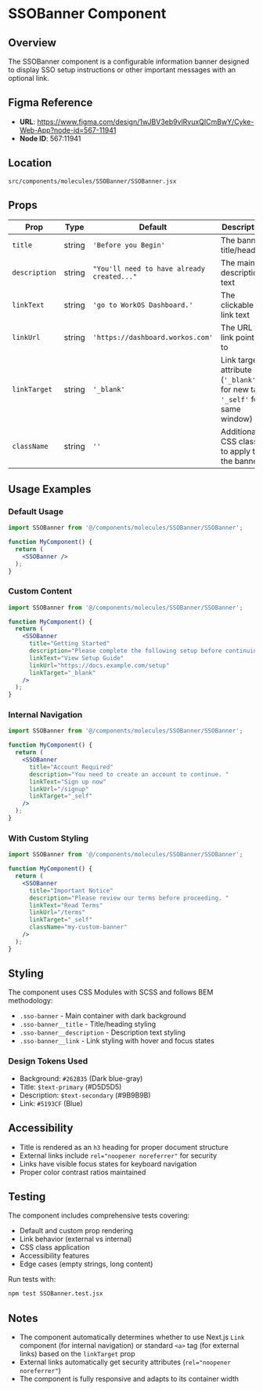 # SSOBanner Component

## Overview
The SSOBanner component is a configurable information banner designed to display SSO setup instructions or other important messages with an optional link.

## Figma Reference
- **URL**: https://www.figma.com/design/1wJBV3eb9vlRvuxQICmBwY/Cyke-Web-App?node-id=567-11941
- **Node ID**: 567:11941

## Location
`src/components/molecules/SSOBanner/SSOBanner.jsx`

## Props

| Prop | Type | Default | Description |
|------|------|---------|-------------|
| `title` | string | `'Before you Begin'` | The banner title/heading |
| `description` | string | `"You'll need to have already created..."` | The main description text |
| `linkText` | string | `'go to WorkOS Dashboard.'` | The clickable link text |
| `linkUrl` | string | `'https://dashboard.workos.com'` | The URL the link points to |
| `linkTarget` | string | `'_blank'` | Link target attribute (`'_blank'` for new tab, `'_self'` for same window) |
| `className` | string | `''` | Additional CSS classes to apply to the banner |

## Usage Examples

### Default Usage
```jsx
import SSOBanner from '@/components/molecules/SSOBanner/SSOBanner';

function MyComponent() {
  return (
    <SSOBanner />
  );
}
```

### Custom Content
```jsx
import SSOBanner from '@/components/molecules/SSOBanner/SSOBanner';

function MyComponent() {
  return (
    <SSOBanner
      title="Getting Started"
      description="Please complete the following setup before continuing: "
      linkText="View Setup Guide"
      linkUrl="https://docs.example.com/setup"
      linkTarget="_blank"
    />
  );
}
```

### Internal Navigation
```jsx
import SSOBanner from '@/components/molecules/SSOBanner/SSOBanner';

function MyComponent() {
  return (
    <SSOBanner
      title="Account Required"
      description="You need to create an account to continue. "
      linkText="Sign up now"
      linkUrl="/signup"
      linkTarget="_self"
    />
  );
}
```

### With Custom Styling
```jsx
import SSOBanner from '@/components/molecules/SSOBanner/SSOBanner';

function MyComponent() {
  return (
    <SSOBanner
      title="Important Notice"
      description="Please review our terms before proceeding. "
      linkText="Read Terms"
      linkUrl="/terms"
      linkTarget="_self"
      className="my-custom-banner"
    />
  );
}
```

## Styling

The component uses CSS Modules with SCSS and follows BEM methodology:

- `.sso-banner` - Main container with dark background
- `.sso-banner__title` - Title/heading styling
- `.sso-banner__description` - Description text styling
- `.sso-banner__link` - Link styling with hover and focus states

### Design Tokens Used
- Background: `#262B35` (Dark blue-gray)
- Title: `$text-primary` (#D5D5D5)
- Description: `$text-secondary` (#9B9B9B)
- Link: `#5193CF` (Blue)

## Accessibility

- Title is rendered as an `h3` heading for proper document structure
- External links include `rel="noopener noreferrer"` for security
- Links have visible focus states for keyboard navigation
- Proper color contrast ratios maintained

## Testing

The component includes comprehensive tests covering:
- Default and custom prop rendering
- Link behavior (external vs internal)
- CSS class application
- Accessibility features
- Edge cases (empty strings, long content)

Run tests with:
```bash
npm test SSOBanner.test.jsx
```

## Notes

- The component automatically determines whether to use Next.js `Link` component (for internal navigation) or standard `<a>` tag (for external links) based on the `linkTarget` prop
- External links automatically get security attributes (`rel="noopener noreferrer"`)
- The component is fully responsive and adapts to its container width